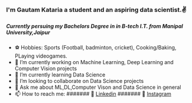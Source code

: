 ### I'm Gautam Kataria a student and an aspiring data scientist.✌️
##### Currently persuing my Bachelors Degree in in B-tech I.T. from Manipal University,Jaipur

- ⚽️ Hobbies: Sports (Football, badminton, cricket), Cooking/Baking, PLaying videogames.
- 🔭 I’m currently working on Machine Learning, Deep Learning and Computer Vision projects
- 🌱 I’m currently learning Data Science
- 👯 I’m looking to collaborate on Data Science projects
- 💬 Ask me about ML,DL,Computer Vison and Data Science in general
- 📫 How to reach me: 
 #######   💠 [Linkedin](https://www.linkedin.com/in/gautam-kataria-1241b71a0/)
 #######   💠 [Instagram](https://www.instagram.com/gautzz_k/?hl=en)

